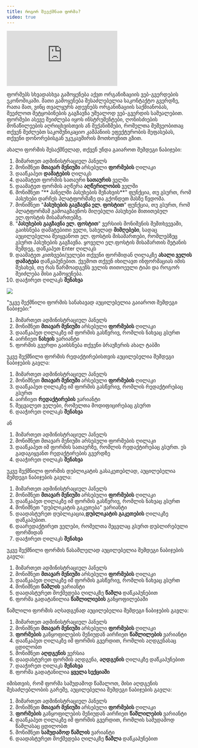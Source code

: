 ```yaml
---
title: როგორ შევქმნათ ფორმა?
video: true
---
```


<div class="aspect-w-16 aspect-h-9">
  <iframe src="https://www.youtube.com/embed/tvf2GCTWePc" frameborder="0" allow="accelerometer; autoplay; clipboard-write; encrypted-media; gyroscope; picture-in-picture" allowfullscreen></iframe>
</div>

ფორმებს სხვადასხვა გამოყენება აქვთ ორგანიზაციის ვებ-გვერდების ეკონომიკაში. მათი გამოყენება შესაძლებელია საკონტაქტო
გვერდზე, რათა მათ, ვინც თვალყურს ადევნებს ორგანიზაციის საქმიანობას, შეეძლოთ შეტყობინების გაგზავნა უშუალოდ ვებ-გვერდის
საშუალებით. ფორმები ასევე შეიძლება იყოს ინსტრუმენტები, ღონისძიების მონაწილეების აღრიცხვისთვის ან მექანიზმები, რომელთა
მეშვეობითაც თქვენ შეძლებთ საკომუნიკაციო კამპანიის ეფექტურობის შეფასებას, თქვენი დონორებისგან უკუკავშირის მოთხოვნით გზით.

ახალი ფორმის შესაქმნელად, თქვენ უნდა გაიაროთ შემდეგი ნაბიჯები:

1) მიმართეთ ადმინისტრაციულ პანელს
2) მონიშნეთ **მთავარ მენიუში** არსებული **ფორმების** ღილაკი
3) დააწკაპეთ **დამატების** ღილაკს
4) დაამატეთ ფორმის სათაური **სათაურის** ველში
5) დაამატეთ ფორმის აღწერა **აღწერილობის** ველში
6) მონიშნეთ "** პანელში პასუხების შენახვის**" ფუნქცია, თუ გსურთ, რომ პასუხები დარჩეს პლატფორმაზე და გქონდეთ მასზე
   წვდომა.
7) მონიშნეთ "**პასუხების გაგზავნა ელ. ფოსტით**" ფუნქცია, თუ გსურთ, რომ პლატფორმამ გამოაგზავნოს მიღებული პასუხები
   მითითებულ ელ.ფოსტის მისამართებზე.
8) "**პასუხების გაგზავნა ელ. ფოსტით**" ვერსიის მონიშვნის შემთხვევაში, გაიხსნება დამატებითი ველი, სახელად **მიმღებები**,
   სადაც აუცილებელია შეიყვანოთ ელ. ფოსტის მისამართები, რომლებზეც გსურთ პასუხების გაგზავნა. ყოველი ელ.ფოსტის მისამართის
   შეტანის შემდეგ, დაწკაპეთ Enter ღილაკს
9) დაამატეთ კითხვები/ველები თქვენი ფორმიდან ღილაკზე **ახალი ველის დამატება** დაწკაპუნებით. ქვემოთ თქვენ იხილავთ
   ინფორმაციას იმის შესახებ, თუ რას წარმოადგენს ველის თითოეული ტიპი და როგორ შეიძლება მისი გამოყენება.
10) დააჭირეთ ღილაკს **შენახვა**

<a href="/build/help/021.png">
    <img src="/build/help/021.png" />
</a>

"უკვე შექმნილი ფორმის სანახავად აუცილებელია გაიაროთ
შემდეგი ნაბიჯები:"

1) მიმართეთ ადმინისტრაციულ პანელს
2) მონიშნეთ **მთავარ მენიუში** არსებული **ფორმების** ღილაკი
3) დააწკაპეთ ღილაკზე იმ ფორმის გასწვრივ, რომლის ნახვაც გსურთ
4) აირჩიეთ **ნახვის** ვარიანტი
5) ფორმის გვერდი გაიხსნება თქვენი ბრაუზერის ახალ ტაბში

უკვე შექმნილი ფორმის რედაქტირებისთვის აუცილებელია შემდეგი ნაბიჯების გავლა:

1) მიმართეთ ადმინისტრაციულ პანელს
2) მონიშნეთ **მთავარ მენიუში** არსებული **ფორმების** ღილაკი
3) დააწკაპეთ ღილაკზე იმ ფორმის გასწვრივ, რომლის რედაქტირებაც გსურთ
4) აირჩიეთ **რედაქტირების** ვარიანტი
5) შეცვალეთ ველები, რომელთა მოდიფიცირებაც გსურთ
6) დააჭირეთ ღილაკს **შენახვა**

ან

1) მიმართეთ ადმინისტრაციულ პანელს
2) მონიშნეთ მთავარ მენიუში არსებული ფორმების ღილაკი
3) დააწკაპეთ იმ ფორმის სათაურზე, რომლის რედაქტირებაც გსურთ. ეს გადაგიყვანთ რედაქტირების გვერდზე
4) დააჭირეთ ღილაკს **შენახვა**

უკვე შექმნილი ფორმის დუბლიკატის გასაკეთებლად, აუცილებელია შემდეგი ნაბიჯების გავლა:

1) მიმართეთ ადმინისტრაციულ პანელს
2) მონიშნეთ **მთავარ მენიუში** არსებული **ფორმების** ღილაკი
3) დააწკაპეთ ღილაკზე იმ ფორმის გასწვრივ, რომლის ნახვაც გსურთ
4) მონიშნეთ "დუბლიკატის გაკეთება" ვარიანტი
5) დაადასტურეთ დუბლიკაცია,**დუბლიკატის გაკეთების** ღილაკზე დაწკაპებით.
6) დაარედაქტირეთ ველები, რომელთა შეცვლაც გსურთ დუბლირებული ფორმიდან
7) დააჭირეთ ღილაკს **შენახვა**

უკვე შექმნილი ფორმის წასაშლელად აუცილებელია შემდეგი ნაბიჯების გავლა:

1) მიმართეთ ადმინისტრაციულ პანელს
2) მონიშნეთ **მთავარ მენიუში** არსებული **ფორმების** ღილაკი
3) დააწკაპეთ ღილაკზე იმ ფორმის გასწვრივ, რომლის ნახვაც გსურთ
4) მონიშნეთ **წაშლის** ვარიანტი
5) დაადასტურეთ მოქმედება ღილაკზე **წაშლა** დაწკაპუნებით
6) ფორმა გადატანილია **წაშლილიების** განყოფილებაში

წაშლილი ფორმის აღსადგენად აუცილებელია შემდეგი ნაბიჯების გავლა:

1) მიმართეთ ადმინისტრაციულ პანელს
2) მონიშნეთ **მთავარ მენიუში** არსებული **ფორმების** ღილაკი
3) **ფორმების** განყოფილების მენიუდან აირჩიეთ **წაშლილების** ვარიანტი
4) დააწკაპეთ ღილაკზე იმ ფორმის გვერდით, რომლის აღდგენასაც ცდილობთ
5) მონიშნეთ **აღდგენის** ვერსია
6) დაადასტურეთ ფორმის აღდგენა, **აღდგენის** ღილაკზე დაწკაპუნებით
7) დააჭირეთ ღილაკს **შენახვა**
8) ფორმა გადატანილია **ყველა სექციაში**

იმისთვის, რომ ფორმა სამუდამოდ წაშალოთ, მისი აღდგენის შესაძლებლობის გარეშე, აუცილებელია შემდეგი ნაბიჯების გავლა:

1) მიმართეთ ადმინისტრაციულ პანელს
2) მონიშნეთ **მთავარ მენიუში** არსებული **ფორმების** ღილაკი
3) **ფორმების** განყოფილების მენიუდან აირჩიეთ **წაშლილების** ვარიანტი
4) დააწკაპეთ ღილაკზე იმ ფორმის გვერდით, რომლის სამუდამოდ წაშლასაც ცდილობთ
5) მონიშნეთ **სამუდამოდ წაშლის** ვარიანტი
6) დაადასტურეთ მოქმედება ღილაკზე **წაშლა** დაწკაპუნებით

